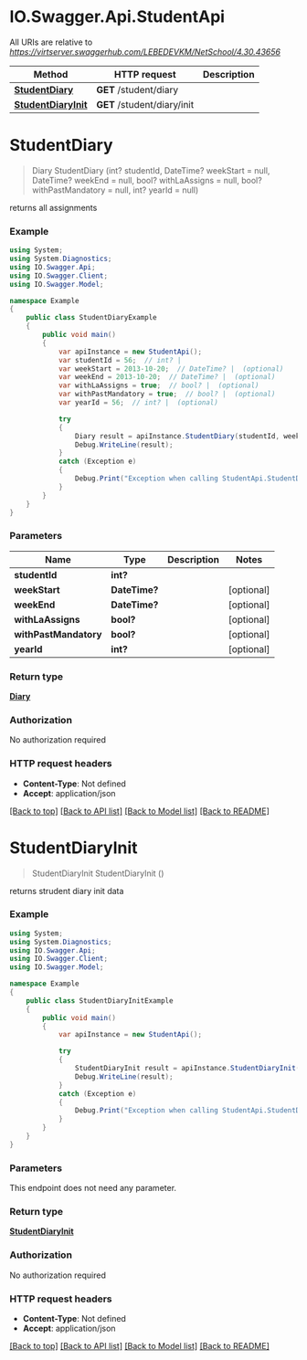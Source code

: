 # IO.Swagger.Api.StudentApi

All URIs are relative to *https://virtserver.swaggerhub.com/LEBEDEVKM/NetSchool/4.30.43656*

Method | HTTP request | Description
------------- | ------------- | -------------
[**StudentDiary**](StudentApi.md#studentdiary) | **GET** /student/diary | 
[**StudentDiaryInit**](StudentApi.md#studentdiaryinit) | **GET** /student/diary/init | 

<a name="studentdiary"></a>
# **StudentDiary**
> Diary StudentDiary (int? studentId, DateTime? weekStart = null, DateTime? weekEnd = null, bool? withLaAssigns = null, bool? withPastMandatory = null, int? yearId = null)



returns all assignments

### Example
```csharp
using System;
using System.Diagnostics;
using IO.Swagger.Api;
using IO.Swagger.Client;
using IO.Swagger.Model;

namespace Example
{
    public class StudentDiaryExample
    {
        public void main()
        {
            var apiInstance = new StudentApi();
            var studentId = 56;  // int? | 
            var weekStart = 2013-10-20;  // DateTime? |  (optional) 
            var weekEnd = 2013-10-20;  // DateTime? |  (optional) 
            var withLaAssigns = true;  // bool? |  (optional) 
            var withPastMandatory = true;  // bool? |  (optional) 
            var yearId = 56;  // int? |  (optional) 

            try
            {
                Diary result = apiInstance.StudentDiary(studentId, weekStart, weekEnd, withLaAssigns, withPastMandatory, yearId);
                Debug.WriteLine(result);
            }
            catch (Exception e)
            {
                Debug.Print("Exception when calling StudentApi.StudentDiary: " + e.Message );
            }
        }
    }
}
```

### Parameters

Name | Type | Description  | Notes
------------- | ------------- | ------------- | -------------
 **studentId** | **int?**|  | 
 **weekStart** | **DateTime?**|  | [optional] 
 **weekEnd** | **DateTime?**|  | [optional] 
 **withLaAssigns** | **bool?**|  | [optional] 
 **withPastMandatory** | **bool?**|  | [optional] 
 **yearId** | **int?**|  | [optional] 

### Return type

[**Diary**](Diary.md)

### Authorization

No authorization required

### HTTP request headers

 - **Content-Type**: Not defined
 - **Accept**: application/json

[[Back to top]](#) [[Back to API list]](../README.md#documentation-for-api-endpoints) [[Back to Model list]](../README.md#documentation-for-models) [[Back to README]](../README.md)
<a name="studentdiaryinit"></a>
# **StudentDiaryInit**
> StudentDiaryInit StudentDiaryInit ()



returns strudent diary init data

### Example
```csharp
using System;
using System.Diagnostics;
using IO.Swagger.Api;
using IO.Swagger.Client;
using IO.Swagger.Model;

namespace Example
{
    public class StudentDiaryInitExample
    {
        public void main()
        {
            var apiInstance = new StudentApi();

            try
            {
                StudentDiaryInit result = apiInstance.StudentDiaryInit();
                Debug.WriteLine(result);
            }
            catch (Exception e)
            {
                Debug.Print("Exception when calling StudentApi.StudentDiaryInit: " + e.Message );
            }
        }
    }
}
```

### Parameters
This endpoint does not need any parameter.

### Return type

[**StudentDiaryInit**](StudentDiaryInit.md)

### Authorization

No authorization required

### HTTP request headers

 - **Content-Type**: Not defined
 - **Accept**: application/json

[[Back to top]](#) [[Back to API list]](../README.md#documentation-for-api-endpoints) [[Back to Model list]](../README.md#documentation-for-models) [[Back to README]](../README.md)
